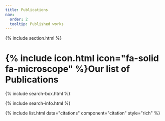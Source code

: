 ```yaml
---
title: Publications
nav:
  order: 2
  tooltip: Published works
---
```


{% include section.html %}

# {% include icon.html icon="fa-solid fa-microscope" %}Our list of Publications

{% include search-box.html %}

{% include search-info.html %}

{% include list.html data="citations" component="citation" style="rich" %}
